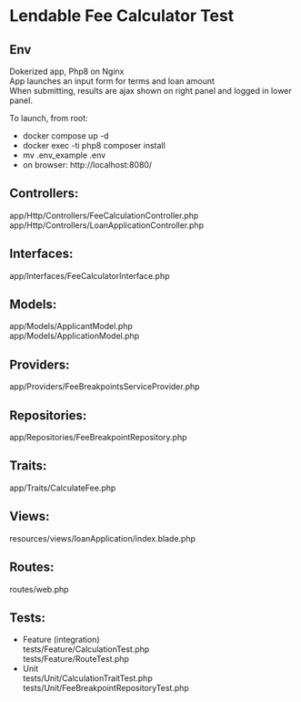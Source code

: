 
# Lendable Fee Calculator Test

## Env
Dokerized app, Php8 on Nginx  
App launches an input form for terms and loan amount  
When submitting, results are ajax shown on right panel and logged in lower panel.

To launch, from root:  
- docker compose up -d
- docker exec -ti php8 composer install
- mv .env_example .env
- on browser: http://localhost:8080/

## Controllers:
app/Http/Controllers/FeeCalculationController.php  
app/Http/Controllers/LoanApplicationController.php 

## Interfaces:
app/Interfaces/FeeCalculatorInterface.php

## Models:
app/Models/ApplicantModel.php  
app/Models/ApplicationModel.php  

## Providers:
app/Providers/FeeBreakpointsServiceProvider.php

## Repositories:
app/Repositories/FeeBreakpointRepository.php

## Traits:
app/Traits/CalculateFee.php

## Views:
resources/views/loanApplication/index.blade.php

## Routes: 
routes/web.php

## Tests:
- Feature (integration)  
	tests/Feature/CalculationTest.php  
	tests/Feature/RouteTest.php  
- Unit  
	tests/Unit/CalculationTraitTest.php  
	tests/Unit/FeeBreakpointRepositoryTest.php  

